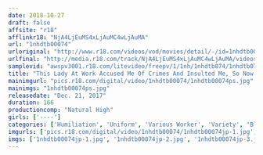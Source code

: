 ```yaml
---
date: 2018-10-27
draft: false
affsite: "r18"
afflinkr18: "NjA4LjEuMS4xLjAuMC4wLjAuMA"
url: "1nhdtb00074"
urloriginal: "http://www.r18.com/videos/vod/movies/detail/-/id=1nhdtb00074"
urlfinal: "http://media.r18.com/track/NjA4LjEuMS4xLjAuMC4wLjAuMA/videos/vod/movies/detail/-/id=1nhdtb00074"
samplevid: "awspv3001.r18.com/litevideo/freepv/1/1nh/1nhdtb074/1nhdtb074_dmb_w.mp4"
title: "This Lady At Work Accused Me Of Crimes And Insulted Me, So Now I'm Making 3 New Demands Of Apology In This Special! 'Spread Eagle Pussy Atonement' 'A Dildo Apology' 'Ass Baring Reparations' Rape Them, Stare At Them, These Repentant Women Try To Resist Cumming As They Are Defiled By Our Cocks"
mainimgurl: "pics.r18.com/digital/video/1nhdtb00074/1nhdtb00074ps.jpg"
mainimgs: "1nhdtb00074ps.jpg"
releasedate: "Dec. 21, 2017"
duration: 166
productioncomp: "Natural High"
girls: ['----']
categories: ['Humiliation', 'Uniform', 'Various Worker', 'Variety', 'Blowjob', 'Urination', 'Hi-Def']
imgurls: ['pics.r18.com/digital/video/1nhdtb00074/1nhdtb00074jp-1.jpg', 'pics.r18.com/digital/video/1nhdtb00074/1nhdtb00074jp-2.jpg', 'pics.r18.com/digital/video/1nhdtb00074/1nhdtb00074jp-3.jpg', 'pics.r18.com/digital/video/1nhdtb00074/1nhdtb00074jp-4.jpg', 'pics.r18.com/digital/video/1nhdtb00074/1nhdtb00074jp-5.jpg', 'pics.r18.com/digital/video/1nhdtb00074/1nhdtb00074jp-6.jpg', 'pics.r18.com/digital/video/1nhdtb00074/1nhdtb00074jp-7.jpg', 'pics.r18.com/digital/video/1nhdtb00074/1nhdtb00074jp-8.jpg', 'pics.r18.com/digital/video/1nhdtb00074/1nhdtb00074jp-9.jpg', 'pics.r18.com/digital/video/1nhdtb00074/1nhdtb00074jp-10.jpg', 'pics.r18.com/digital/video/1nhdtb00074/1nhdtb00074jp-11.jpg', 'pics.r18.com/digital/video/1nhdtb00074/1nhdtb00074jp-12.jpg', 'pics.r18.com/digital/video/1nhdtb00074/1nhdtb00074jp-13.jpg', 'pics.r18.com/digital/video/1nhdtb00074/1nhdtb00074jp-14.jpg', 'pics.r18.com/digital/video/1nhdtb00074/1nhdtb00074jp-15.jpg', 'pics.r18.com/digital/video/1nhdtb00074/1nhdtb00074jp-16.jpg', 'pics.r18.com/digital/video/1nhdtb00074/1nhdtb00074jp-17.jpg', 'pics.r18.com/digital/video/1nhdtb00074/1nhdtb00074jp-18.jpg', 'pics.r18.com/digital/video/1nhdtb00074/1nhdtb00074jp-19.jpg', 'pics.r18.com/digital/video/1nhdtb00074/1nhdtb00074jp-20.jpg']
imgs: ['1nhdtb00074jp-1.jpg', '1nhdtb00074jp-2.jpg', '1nhdtb00074jp-3.jpg', '1nhdtb00074jp-4.jpg', '1nhdtb00074jp-5.jpg', '1nhdtb00074jp-6.jpg', '1nhdtb00074jp-7.jpg', '1nhdtb00074jp-8.jpg', '1nhdtb00074jp-9.jpg', '1nhdtb00074jp-10.jpg', '1nhdtb00074jp-11.jpg', '1nhdtb00074jp-12.jpg', '1nhdtb00074jp-13.jpg', '1nhdtb00074jp-14.jpg', '1nhdtb00074jp-15.jpg', '1nhdtb00074jp-16.jpg', '1nhdtb00074jp-17.jpg', '1nhdtb00074jp-18.jpg', '1nhdtb00074jp-19.jpg', '1nhdtb00074jp-20.jpg']
---
```

